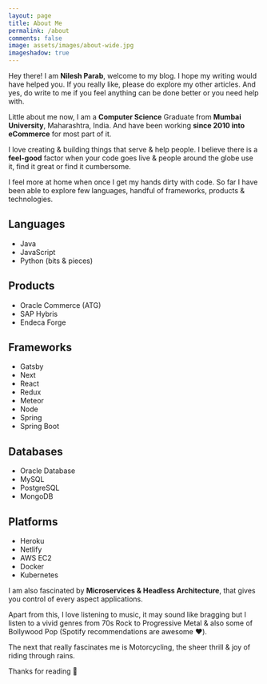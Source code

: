```yaml
---
layout: page
title: About Me
permalink: /about
comments: false
image: assets/images/about-wide.jpg
imageshadow: true
---
```


Hey there! I am **Nilesh Parab**, welcome to my blog. I hope my writing would have helped you. If you really like, please do explore my other articles. And yes, do write to me if you feel anything can be done better or you need help with.

Little about me now, I am a **Computer Science** Graduate from **Mumbai University**, Maharashtra, India. And have been working **since 2010 into eCommerce** for most part of it.

I love creating & building things that serve & help people. I believe there is a **feel-good** factor when your code goes live & people around the globe use it, find it great or find it cumbersome.

I feel more at home when once I get my hands dirty with code. So far I have been able to explore few languages, handful of frameworks, products & technologies.

## Languages
* Java
* JavaScript
* Python (bits & pieces)

## Products
* Oracle Commerce (ATG)
* SAP Hybris
* Endeca Forge

## Frameworks
* Gatsby
* Next
* React
* Redux
* Meteor
* Node
* Spring
* Spring Boot

## Databases
* Oracle Database
* MySQL
* PostgreSQL
* MongoDB

## Platforms
* Heroku
* Netlify
* AWS EC2
* Docker
* Kubernetes

I am also fascinated by **Microservices & Headless Architecture**, that gives you control of every aspect applications.


Apart from this, I love listening to music, it may sound like bragging but I listen to a vivid genres from 70s Rock to Progressive Metal & also some of Bollywood Pop (Spotify recommendations are awesome :heart:).

The next that really fascinates me is Motorcycling, the sheer thrill & joy of riding through rains.

Thanks for reading :beer: